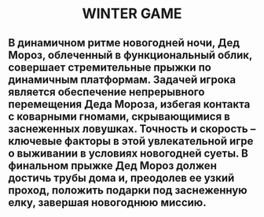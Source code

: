 <h1 align="center">WINTER GAME</h1>
<h2>В динамичном ритме новогодней ночи, Дед Мороз, облеченный в функциональный облик, совершает стремительные прыжки по динамичным платформам. Задачей игрока является обеспечение непрерывного перемещения Деда Мороза, избегая контакта с коварными гномами, скрывающимися в заснеженных ловушках. Точность и скорость – ключевые факторы в этой увлекательной игре о выживании в условиях новогодней суеты. В финальном прыжке Дед Мороз должен достичь трубы дома и, преодолев ее узкий проход, положить подарки под заснеженную елку, завершая новогоднюю миссию.</h2>
